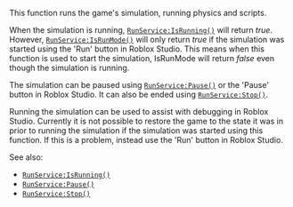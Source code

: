 This function runs the game's simulation, running physics and scripts.

When the simulation is running, [`RunService:IsRunning()`](https://create.roblox.com/docs/reference/engine/classes/RunService#IsRunning) will return
*true*. However, [`RunService:IsRunMode()`](https://create.roblox.com/docs/reference/engine/classes/RunService#IsRunMode) will only return *true* if
the simulation was started using the 'Run' button in Roblox Studio. This
means when this function is used to start the simulation, IsRunMode will
return *false* even though the simulation is running.

The simulation can be paused using [`RunService:Pause()`](https://create.roblox.com/docs/reference/engine/classes/RunService#Pause) or the
'Pause' button in Roblox Studio. It can also be ended using
[`RunService:Stop()`](https://create.roblox.com/docs/reference/engine/classes/RunService#Stop).

Running the simulation can be used to assist with debugging in Roblox
Studio. Currently it is not possible to restore the game to the state it
was in prior to running the simulation if the simulation was started using
this function. If this is a problem, instead use the 'Run' button in
Roblox Studio.

See also:

- [`RunService:IsRunning()`](https://create.roblox.com/docs/reference/engine/classes/RunService#IsRunning)
- [`RunService:Pause()`](https://create.roblox.com/docs/reference/engine/classes/RunService#Pause)
- [`RunService:Stop()`](https://create.roblox.com/docs/reference/engine/classes/RunService#Stop)